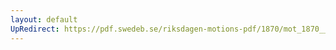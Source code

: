 ```yaml
---
layout: default
UpRedirect: https://pdf.swedeb.se/riksdagen-motions-pdf/1870/mot_1870__ak__00249.pdf
---
```

